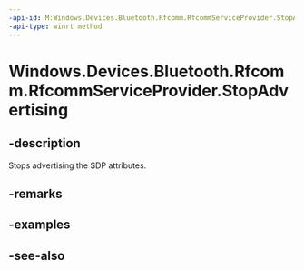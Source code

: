 ----api-id: M:Windows.Devices.Bluetooth.Rfcomm.RfcommServiceProvider.StopAdvertising
-api-type: winrt method
---<!-- Method syntaxpublic void StopAdvertising()--># Windows.Devices.Bluetooth.Rfcomm.RfcommServiceProvider.StopAdvertising## -descriptionStops advertising the SDP attributes.## -remarks## -examples## -see-also